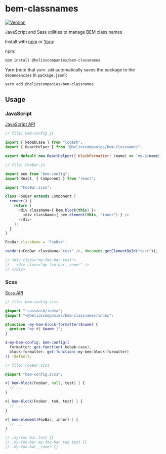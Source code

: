 bem-classnames
===========

[![Version](http://img.shields.io/npm/v/@helioscompanies/bem-classnames.svg)](https://www.npmjs.org/package/@helioscompanies/bem-classnames)

JavaScript and Sass utilities to manage BEM class names

Install with [npm](https://www.npmjs.com/) or [Yarn](https://yarnpkg.com/):

npm:
```sh
npm install @helioscompanies/bem-classnames
```

Yarn (note that `yarn add` automatically saves the package to the `dependencies` in `package.json`):
```sh
yarn add @helioscompanies/bem-classnames
```

## Usage

### JavaScript

[JavaScript API](docs/bem.js.md)

```js
// file: bem-config.js

import { kebabCase } from "lodash";
import { ReactHelper } from "@helioscompanies/bem-classnames";

export default new ReactHelper({ blockFormatter: (name) => `my-${name}`, formatter: kebabCase });
```

```js
// file: FooBar.js

import bem from "bem-config";
import React, { Component } from "react";

import "FooBar.scss";

class FooBar extends Component {
  render() {
    return (
      <div className={ bem.block(this) }>
        <div className={ bem.element(this, "inner") } />
      </div>
    );
  }
}

FooBar.className = 'FooBar';

render(<FooBar className="test" />, document.getElementById("test"));

// <div class="my-foo-bar test">
//   <div class="my-foo-bar__inner" />
// </div>
```


### Scss

[Scss API](docs/bem.scss.md)

```scss
// file: bem-config.scss

@import "~sassdash/index";
@import "~@helioscompanies/bem-classnames/index";

@function -my-bem-block-formatter($name) {
  @return "my-#{ $name }";
}

$-my-bem-config: bem-config((
  formatter: get-function(_kebab-case),
  block-formatter: get-function(-my-bem-block-formatter) 
)) !default;
```

```scss
// file: FooBar.scss

@import "bem-config.scss";

#{ bem-block(FooBar, null, test) } {
  // ...
}

#{ bem-block(FooBar, ted, test) } {
  // ...
}

#{ bem-element(FooBar, inner) } {
  // ...
}

// .my-foo-bar.test {}
// .my-foo-bar.my-foo-bar_ted.test {}
// .my-foo-bar__inner {}
```

